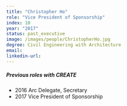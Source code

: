 ```yaml
---
title: "Christopher Ho"
role: "Vice President of Sponsorship"
index: 10
year: "2017"
status: past_executive
image: /images/people/ChristopherHo.jpg
degree: Civil Engineering with Architecture
email:
linkedin-url:
---
```

##### Previous roles with CREATE

- 2016 Arc Delegate, Secretary
- 2017 Vice President of Sponsorship


